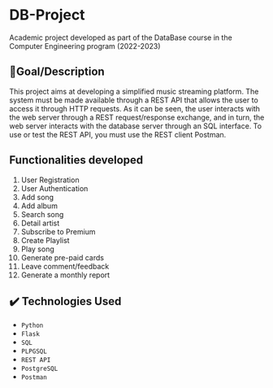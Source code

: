 # DB-Project
Academic project developed as part of the DataBase course in the Computer Engineering program (2022-2023)

## 🎯Goal/Description
This	project	aims	at	developing	a simplified	music	streaming	platform.	The system must be made available
through a REST API that allows the user to access it through HTTP requests. As it can be seen, the user interacts with the web server through a REST request/response
exchange, and in turn, the web server interacts with the database server through an SQL interface. To use or test the REST API, you must use the REST client Postman.




## Functionalities developed
1) User	Registration
2) User	Authentication
3) Add song
4) Add album
5) Search	song
6) Detail artist
7) Subscribe to	Premium
8) Create	Playlist
9) Play	song
10) Generate	pre-paid	cards
11) Leave	comment/feedback
12) Generate	a	monthly	report

## ✔️ Technologies Used
- ``Python``
- ``Flask``
- ``SQL``
- ``PLPGSQL``
- ``REST API``
- ``PostgreSQL``
- ``Postman``

